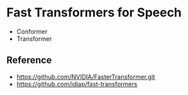 # Fast Transformers for Speech

- Conformer
- Transformer

## Reference

* https://github.com/NVIDIA/FasterTransformer.git
* https://github.com/idiap/fast-transformers
